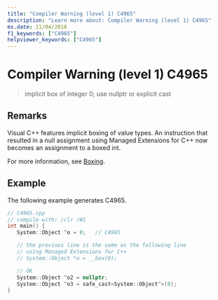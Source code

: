 ```yaml
---
title: "Compiler Warning (level 1) C4965"
description: "Learn more about: Compiler Warning (level 1) C4965"
ms.date: 11/04/2016
f1_keywords: ["C4965"]
helpviewer_keywords: ["C4965"]
---
```

# Compiler Warning (level 1) C4965

> implicit box of integer 0; use nullptr or explicit cast

## Remarks

Visual C++ features implicit boxing of value types. An instruction that resulted in a null assignment using Managed Extensions for C++ now becomes an assignment to a boxed int.

For more information, see [Boxing](../../extensions/boxing-cpp-component-extensions.md).

## Example

The following example generates C4965.

```cpp
// C4965.cpp
// compile with: /clr /W1
int main() {
   System::Object ^o = 0;   // C4965

   // the previous line is the same as the following line
   // using Managed Extensions for C++
   // System::Object *o = __box(0);

   // OK
   System::Object ^o2 = nullptr;
   System::Object ^o3 = safe_cast<System::Object^>(0);
}
```
